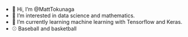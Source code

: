 - 👋 Hi, I’m @MattTokunaga
- 👀 I’m interested in data science and mathematics.
- 🌱 I’m currently learning machine learning with Tensorflow and Keras.
- ⚾ Baseball and basketball 

<!---
MattTokunaga/MattTokunaga is a ✨ special ✨ repository because its `README.md` (this file) appears on your GitHub profile.
You can click the Preview link to take a look at your changes.
--->
